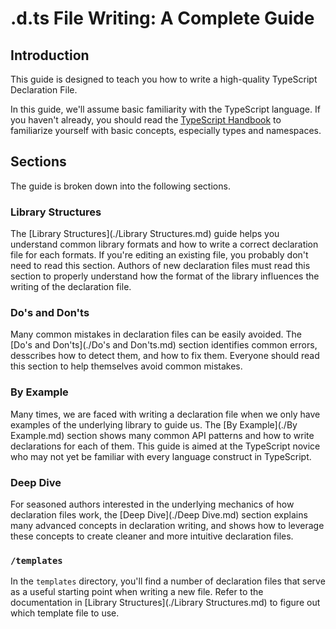 # .d.ts File Writing: A Complete Guide

## Introduction

This guide is designed to teach you how to write a high-quality TypeScript Declaration File.

In this guide, we'll assume basic familiarity with the TypeScript language.
If you haven't already, you should read the [TypeScript Handbook](https://www.typescriptlang.org/docs/handbook/basic-types.html)
  to familiarize yourself with basic concepts, especially types and namespaces.

## Sections

The guide is broken down into the following sections.

### Library Structures

The [Library Structures](./Library Structures.md) guide helps you understand common library formats and how to write a correct declaration file for each formats.
If you're editing an existing file, you probably don't need to read this section.
Authors of new declaration files must read this section to properly understand how the format of the library influences the writing of the declaration file.

### Do's and Don'ts

Many common mistakes in declaration files can be easily avoided.
The [Do's and Don'ts](./Do's and Don'ts.md) section identifies common errors,
  desscribes how to detect them,
  and how to fix them.
Everyone should read this section to help themselves avoid common mistakes.

### By Example

Many times, we are faced with writing a declaration file when we only have examples of the underlying library to guide us.
The [By Example](./By Example.md) section shows many common API patterns and how to write declarations for each of them.
This guide is aimed at the TypeScript novice who may not yet be familiar with every language construct in TypeScript.

### Deep Dive

For seasoned authors interested in the underlying mechanics of how declaration files work,
  the [Deep Dive](./Deep Dive.md) section explains many advanced concepts in declaration writing,
  and shows how to leverage these concepts to create cleaner and more intuitive declaration files.

### `/templates`

In the `templates` directory, you'll find a number of declaration files that serve as a useful starting point
  when writing a new file.
Refer to the documentation in [Library Structures](./Library Structures.md) to figure out which template file to use.
